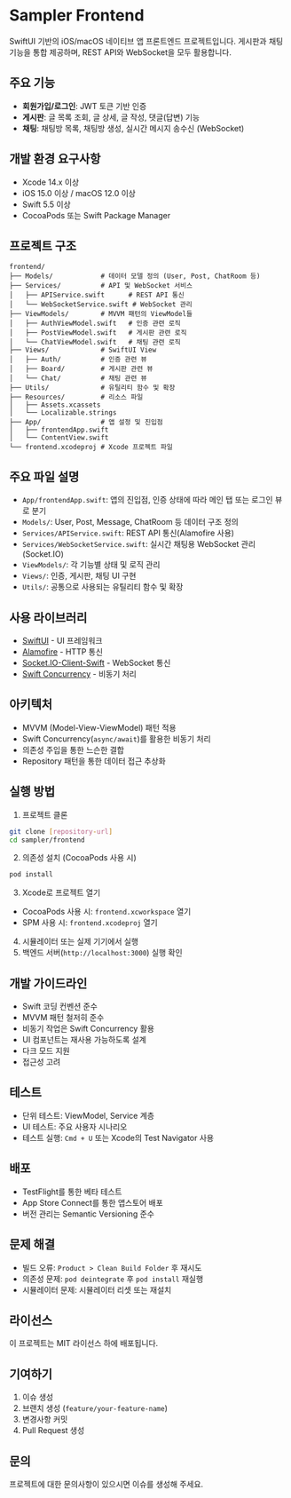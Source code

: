 # Sampler Frontend

SwiftUI 기반의 iOS/macOS 네이티브 앱 프론트엔드 프로젝트입니다. 게시판과 채팅 기능을 통합 제공하며, REST API와 WebSocket을 모두 활용합니다.

## 주요 기능
- **회원가입/로그인**: JWT 토큰 기반 인증
- **게시판**: 글 목록 조회, 글 상세, 글 작성, 댓글(답변) 기능
- **채팅**: 채팅방 목록, 채팅방 생성, 실시간 메시지 송수신 (WebSocket)

## 개발 환경 요구사항
- Xcode 14.x 이상
- iOS 15.0 이상 / macOS 12.0 이상
- Swift 5.5 이상
- CocoaPods 또는 Swift Package Manager

## 프로젝트 구조
```
frontend/
├── Models/            # 데이터 모델 정의 (User, Post, ChatRoom 등)
├── Services/          # API 및 WebSocket 서비스
│   ├── APIService.swift      # REST API 통신
│   └── WebSocketService.swift # WebSocket 관리
├── ViewModels/        # MVVM 패턴의 ViewModel들
│   ├── AuthViewModel.swift   # 인증 관련 로직
│   ├── PostViewModel.swift   # 게시판 관련 로직
│   └── ChatViewModel.swift   # 채팅 관련 로직
├── Views/             # SwiftUI View
│   ├── Auth/          # 인증 관련 뷰
│   ├── Board/         # 게시판 관련 뷰
│   └── Chat/          # 채팅 관련 뷰
├── Utils/             # 유틸리티 함수 및 확장
├── Resources/         # 리소스 파일
│   ├── Assets.xcassets
│   └── Localizable.strings
├── App/               # 앱 설정 및 진입점
│   ├── frontendApp.swift
│   └── ContentView.swift
└── frontend.xcodeproj # Xcode 프로젝트 파일
```

## 주요 파일 설명
- `App/frontendApp.swift`: 앱의 진입점, 인증 상태에 따라 메인 탭 또는 로그인 뷰로 분기
- `Models/`: User, Post, Message, ChatRoom 등 데이터 구조 정의
- `Services/APIService.swift`: REST API 통신(Alamofire 사용)
- `Services/WebSocketService.swift`: 실시간 채팅용 WebSocket 관리(Socket.IO)
- `ViewModels/`: 각 기능별 상태 및 로직 관리
- `Views/`: 인증, 게시판, 채팅 UI 구현
- `Utils/`: 공통으로 사용되는 유틸리티 함수 및 확장

## 사용 라이브러리
- [SwiftUI](https://developer.apple.com/xcode/swiftui/) - UI 프레임워크
- [Alamofire](https://github.com/Alamofire/Alamofire) - HTTP 통신
- [Socket.IO-Client-Swift](https://github.com/socketio/socket.io-client-swift) - WebSocket 통신
- [Swift Concurrency](https://docs.swift.org/swift-book/documentation/the-swift-programming-language/concurrency/) - 비동기 처리

## 아키텍처
- MVVM (Model-View-ViewModel) 패턴 적용
- Swift Concurrency(`async/await`)를 활용한 비동기 처리
- 의존성 주입을 통한 느슨한 결합
- Repository 패턴을 통한 데이터 접근 추상화

## 실행 방법
1. 프로젝트 클론
```bash
git clone [repository-url]
cd sampler/frontend
```

2. 의존성 설치 (CocoaPods 사용 시)
```bash
pod install
```

3. Xcode로 프로젝트 열기
- CocoaPods 사용 시: `frontend.xcworkspace` 열기
- SPM 사용 시: `frontend.xcodeproj` 열기

4. 시뮬레이터 또는 실제 기기에서 실행
5. 백엔드 서버(`http://localhost:3000`) 실행 확인

## 개발 가이드라인
- Swift 코딩 컨벤션 준수
- MVVM 패턴 철저히 준수
- 비동기 작업은 Swift Concurrency 활용
- UI 컴포넌트는 재사용 가능하도록 설계
- 다크 모드 지원
- 접근성 고려

## 테스트
- 단위 테스트: ViewModel, Service 계층
- UI 테스트: 주요 사용자 시나리오
- 테스트 실행: `Cmd + U` 또는 Xcode의 Test Navigator 사용

## 배포
- TestFlight를 통한 베타 테스트
- App Store Connect를 통한 앱스토어 배포
- 버전 관리는 Semantic Versioning 준수

## 문제 해결
- 빌드 오류: `Product > Clean Build Folder` 후 재시도
- 의존성 문제: `pod deintegrate` 후 `pod install` 재실행
- 시뮬레이터 문제: 시뮬레이터 리셋 또는 재설치

## 라이선스
이 프로젝트는 MIT 라이선스 하에 배포됩니다.

## 기여하기
1. 이슈 생성
2. 브랜치 생성 (`feature/your-feature-name`)
3. 변경사항 커밋
4. Pull Request 생성

## 문의
프로젝트에 대한 문의사항이 있으시면 이슈를 생성해 주세요.
